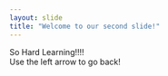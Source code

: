 ```yaml
---
layout: slide
title: "Welcome to our second slide!"
---
```

So Hard Learning!!!!  <br/>
Use the left arrow to go back!
